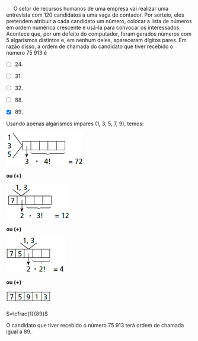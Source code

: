 

     O setor de recursos humanos de uma empresa vai realizar uma entrevista com 120 candidatos a uma vaga de contador. Por sorteio, eles pretendem atribuir a cada candidato um número, colocar a lista de números em ordem numérica crescente e usá-la para convocar os interessados. Acontece que, por um defeito do computador, foram gerados números com 5 algarismos distintos e, em nenhum deles, apareceram dígitos pares. Em razão disso, a ordem de chamada do candidato que tiver recebido o número 75 913 é



- [ ] 24\.
- [ ] 31\.
- [ ] 32\.
- [ ] 88\.
- [x] 89\.


Usando apenas algarismos ímpares (1, 3, 5, 7, 9), temos:

![](b48e5c42-e69f-bebf-79b6-95f88c6569cf.png)

**ou (+)**

![](7905ab96-bfcb-f9a3-4050-2878f06a9c59.png)

**ou (+)**

**![](5b7a17c6-c807-0bf5-1273-701f4cc229f9.png)**

**ou (+)**

![](46c2de1e-5172-541c-772a-a18352a99d4c.png)

$=\cfrac{1}{89}$

O candidato que tiver recebido o número 75 913 terá ordem de chamada igual a 89.
